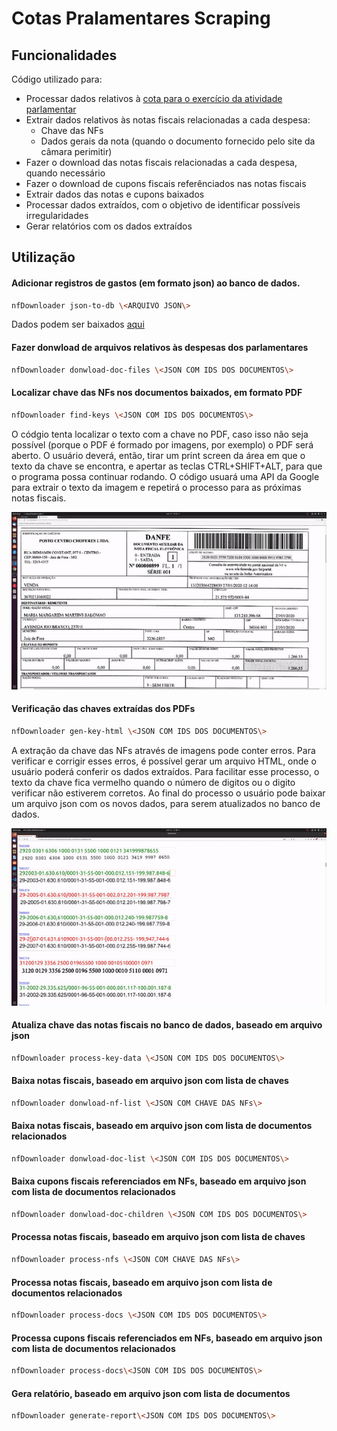 # Cotas Pralamentares Scraping

## Funcionalidades

Código utilizado para:
- Processar dados relativos à [cota para o exercício da atividade parlamentar](https://www.camara.leg.br/cota-parlamentar/)
- Extrair dados relativos às notas fiscais relacionadas a cada despesa:
  - Chave das NFs
  - Dados gerais da nota (quando o documento fornecido pelo site da câmara perimitir)
- Fazer o download das notas fiscais relacionadas a cada despesa, quando necessário
- Fazer o download de cupons fiscais referênciados nas notas fiscais
- Extrair dados das notas e cupons baixados
- Processar dados extraídos, com o objetivo de identificar possíveis irregularidades
- Gerar relatórios com os dados extraídos

## Utilização
#### Adicionar registros de gastos (em formato json) ao banco de dados.
```bash
nfDownloader json-to-db \<ARQUIVO JSON\>
```

Dados podem ser baixados [aqui](https://www2.camara.leg.br/transparencia/cota-para-exercicio-da-atividade-parlamentar/dados-abertos-cota-parlamentar)


#### Fazer donwload de arquivos relativos às despesas dos parlamentares
```bash
nfDownloader donwload-doc-files \<JSON COM IDS DOS DOCUMENTOS\>
```

#### Localizar chave das NFs nos documentos baixados, em formato PDF
```bash
nfDownloader find-keys \<JSON COM IDS DOS DOCUMENTOS\>
```

O códgio tenta localizar o texto com a chave no PDF, caso isso não seja possível (porque o PDF é formado por imagens, por exemplo) o PDF será aberto. O usuário deverá, então, tirar um print screen da área em que o texto da chave se encontra, e apertar as teclas CTRL+SHIFT+ALT, para que o programa possa continuar rodando. O código usuará uma API da Google para extrair o texto da imagem e repetirá o processo para as próximas notas fiscais.

![](./docs/find_keys_pdf.gif)

#### Verificação das chaves extraídas dos PDFs
```bash
nfDownloader gen-key-html \<JSON COM IDS DOS DOCUMENTOS\>
```

A extração da chave das NFs através de imagens pode conter erros. Para verificar e corrigir esses erros, é possível gerar um arquivo HTML, onde o usuário poderá conferir os dados extraídos. Para facilitar esse processo, o texto da chave fica vermelho quando o número de digitos ou o digito verificar não estiverem corretos. Ao final do processo o usuário pode baixar um arquivo json com os novos dados, para serem atualizados no banco de dados.

![](./docs/keys_html.gif)

#### Atualiza chave das notas fiscais no banco de dados, baseado em arquivo json
```bash
nfDownloader process-key-data \<JSON COM IDS DOS DOCUMENTOS\>
```

#### Baixa notas fiscais, baseado em arquivo json com lista de chaves
```bash
nfDownloader donwload-nf-list \<JSON COM CHAVE DAS NFs\>
```

#### Baixa notas fiscais, baseado em arquivo json com lista de documentos relacionados
```bash
nfDownloader donwload-doc-list \<JSON COM IDS DOS DOCUMENTOS\>
```

#### Baixa cupons fiscais referenciados em NFs, baseado em arquivo json com lista de documentos relacionados
```bash
nfDownloader donwload-doc-children \<JSON COM IDS DOS DOCUMENTOS\>
```

#### Processa notas fiscais, baseado em arquivo json com lista de chaves
```bash
nfDownloader process-nfs \<JSON COM CHAVE DAS NFs\>
```

#### Processa notas fiscais, baseado em arquivo json com lista de documentos relacionados
```bash
nfDownloader process-docs \<JSON COM IDS DOS DOCUMENTOS\>
```

#### Processa cupons fiscais referenciados em NFs, baseado em arquivo json com lista de documentos relacionados
```bash
nfDownloader process-docs\<JSON COM IDS DOS DOCUMENTOS\>
```

#### Gera relatório, baseado em arquivo json com lista de documentos
```bash
nfDownloader generate-report\<JSON COM IDS DOS DOCUMENTOS\>
```
